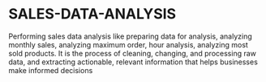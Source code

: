# SALES-DATA-ANALYSIS
Performing sales data analysis like preparing data for analysis, analyzing monthly sales, analyzing maximum order, hour analysis, analyzing most sold products. It is the process of cleaning, changing, and processing raw data, and extracting actionable, relevant information that helps businesses make informed decisions
